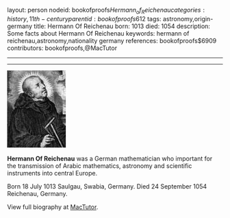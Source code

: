 layout: person
nodeid: bookofproofs$Hermann_of_Reichenau
categories: history,11th-century
parentid: bookofproofs$612
tags: astronomy,origin-germany
title: Hermann Of Reichenau
born: 1013
died: 1054
description: Some facts about  Hermann Of Reichenau
keywords: hermann of reichenau,astronomy,nationality germany
references: bookofproofs$6909
contributors: bookofproofs,@MacTutor

---


---

![Hermann_of_Reichenau.jpg](https://github.com/bookofproofs/bookofproofs.github.io/blob/main/_sources/_assets/images/portraits/Hermann_of_Reichenau.jpg?raw=true)

**Hermann Of Reichenau** was a German mathematician who important for the transmission of Arabic mathematics, astronomy and scientific instruments into central Europe.

Born 18 July 1013 Saulgau, Swabia, Germany. Died 24 September 1054 Reichenau, Germany.


View full biography at [MacTutor](https://mathshistory.st-andrews.ac.uk/Biographies/Hermann_of_Reichenau/).